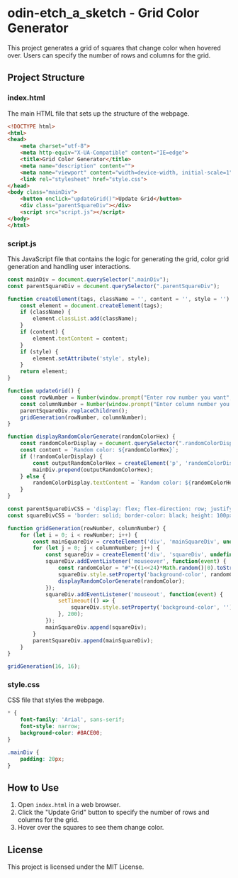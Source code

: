 # odin-etch_a_sketch - Grid Color Generator

This project generates a grid of squares that change color when hovered over. Users can specify the number of rows and columns for the grid.

## Project Structure

### index.html

The main HTML file that sets up the structure of the webpage.

```html
<!DOCTYPE html>
<html>
<head>
    <meta charset="utf-8">
    <meta http-equiv="X-UA-Compatible" content="IE=edge">
    <title>Grid Color Generator</title>
    <meta name="description" content="">
    <meta name="viewport" content="width=device-width, initial-scale=1">
    <link rel="stylesheet" href="style.css">
</head>
<body class="mainDiv">
    <button onclick="updateGrid()">Update Grid</button>
    <div class="parentSquareDiv"></div>
    <script src="script.js"></script>
</body>
</html>
```

### script.js

This JavaScript file that contains the logic for generating the grid, color grid generation and handling user interactions.

```javascript
const mainDiv = document.querySelector(".mainDiv");
const parentSquareDiv = document.querySelector(".parentSquareDiv");

function createElement(tags, className = '', content = '', style = '') {
    const element = document.createElement(tags);
    if (className) {
        element.classList.add(className);
    }
    if (content) {
        element.textContent = content;
    }
    if (style) {
        element.setAttribute('style', style);
    }
    return element;
}

function updateGrid() {
    const rowNumber = Number(window.prompt("Enter row number you want", ""));
    const columnNumber = Number(window.prompt("Enter column number you want", ""));
    parentSquareDiv.replaceChildren();
    gridGeneration(rowNumber, columnNumber);
}

function displayRandomColorGenerate(randomColorHex) {
    const randomColorDisplay = document.querySelector(".randomColorDisplayLine");
    const content = `Random color: ${randomColorHex}`;
    if (!randomColorDisplay) {
        const outputRandomColorHex = createElement('p', 'randomColorDisplayLine', content, undefined);
        mainDiv.prepend(outputRandomColorHex);
    } else {
        randomColorDisplay.textContent = `Random color: ${randomColorHex}`;
    }
}

const parentSquareDivCSS = 'display: flex; flex-direction: row; justify-content: center; padding: 0px;';
const squareDivCSS = 'border: solid; border-color: black; height: 100px; width: 100px; transition: background-color 0.15s ease;';

function gridGeneration(rowNumber, columnNumber) {
    for (let i = 0; i < rowNumber; i++) {
        const mainSquareDiv = createElement('div', 'mainSquareDiv', undefined, parentSquareDivCSS);
        for (let j = 0; j < columnNumber; j++) {
            const squareDiv = createElement('div', 'squareDiv', undefined, squareDivCSS);
            squareDiv.addEventListener('mouseover', function(event) {
                const randomColor = "#"+((1<<24)*Math.random()|0).toString(16);
                squareDiv.style.setProperty('background-color', randomColor);
                displayRandomColorGenerate(randomColor);
            });
            squareDiv.addEventListener('mouseout', function(event) {
                setTimeout(() => {
                    squareDiv.style.setProperty('background-color', '');
                }, 200);
            });
            mainSquareDiv.append(squareDiv);
        }
        parentSquareDiv.append(mainSquareDiv);
    }
}

gridGeneration(16, 16);
```

### style.css

CSS file that styles the webpage.

```css
* {
    font-family: 'Arial', sans-serif;
    font-style: narrow;
    background-color: #8ACE00;
}

.mainDiv {
    padding: 20px;
}
```

## How to Use

1. Open `index.html` in a web browser.
2. Click the "Update Grid" button to specify the number of rows and columns for the grid.
3. Hover over the squares to see them change color.

## License

This project is licensed under the MIT License.